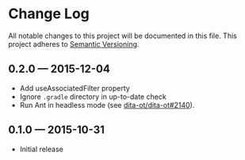 # Change Log
All notable changes to this project will be documented in this file.
This project adheres to [Semantic Versioning](http://semver.org/).

## 0.2.0 — 2015-12-04
- Add useAssociatedFilter property
- Ignore `.gradle` directory in up-to-date check
- Run Ant in headless mode (see [dita-ot/dita-ot#2140](https://github.com/dita-ot/dita-ot/issues/2140)).


## 0.1.0 — 2015-10-31
- Initial release
